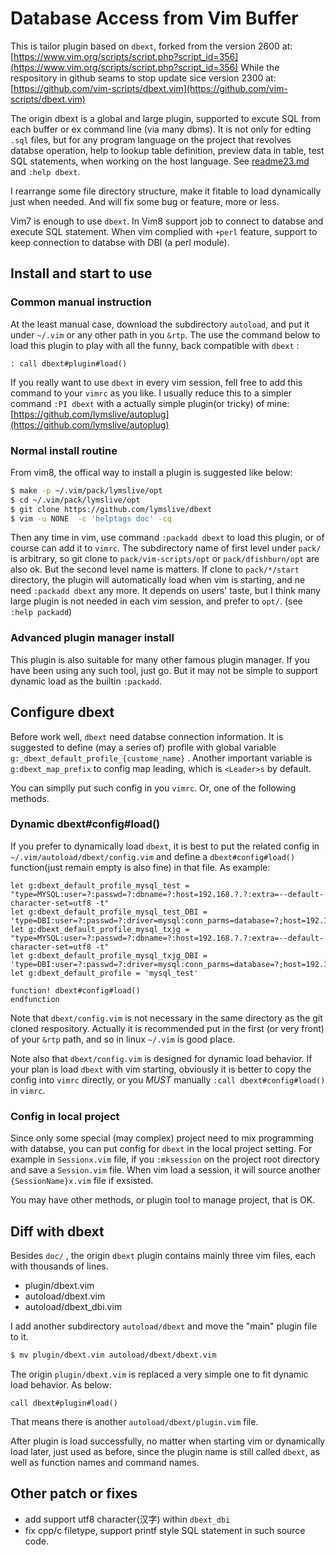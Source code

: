 # Database Access from Vim Buffer

This is tailor plugin based on `dbext`, forked from the version 2600 at:
[https://www.vim.org/scripts/script.php?script_id=356](https://www.vim.org/scripts/script.php?script_id=356)
While the respository in github seams to stop update sice version 2300 at:
[https://github.com/vim-scripts/dbext.vim](https://github.com/vim-scripts/dbext.vim)

The origin dbext is a global and large plugin, supported to excute SQL from
each buffer or ex command line (via many dbms). It is not only for edting
`.sql` files, but for any program language on the project that revolves
databse operation, help to lookup table definition, preview data in table,
test SQL statements, when working on the host language. 
See [readme23.md](reademe23.md) and `:help dbext`.

I rearrange some file directory structure, make it fitable to load dynamically
just when needed. And will fix some bug or feature, more or less.

Vim7 is enough to use `dbext`. In Vim8 support job to connect to databse and
execute SQL statement. When vim complied with `+perl` feature, support to keep
connection to databse with DBI (a perl module).

## Install and start to use

### Common manual instruction
At the least manual case, download the subdirectory `autoload`, and put it
under `~/.vim` or any other path in you `&rtp`. The use the command below to
load this plugin to play with all the funny, back compatible with `dbext` :

```vim
: call dbext#plugin#load()
```

If you really want to use `dbext` in every vim session, fell free to add this
command to your `vimrc` as you like. I usually reduce this to a simpler
command `:PI dbext` with a actually simple plugin(or tricky) of mine: 
[https://github.com/lymslive/autoplug](https://github.com/lymslive/autoplug)

### Normal install routine
From vim8, the offical way to install a plugin is suggested like below:

```bash
$ make -p ~/.vim/pack/lymslive/opt
$ cd ~/.vim/pack/lymslive/opt
$ git clone https://github.com/lymslive/dbext
$ vim -u NONE  -c 'helptags doc' -cq
```

Then any time in vim, use command `:packadd dbext` to load this plugin, or
of course can add it to `vimrc`. The subdirectory name of first level under
`pack/` is arbitrary, so git clone to `pack/vim-scripts/opt` or
`pack/dfishburn/opt` are also ok. But the second level name is matters. If
clone to `pack/*/start` directory, the plugin will automatically load when vim
is starting, and ne need `:packadd dbext` any more. It depends on users'
taste, but I think many large plugin is not needed in each vim session, and
prefer to `opt/`. (see `:help packadd`)

### Advanced plugin manager install
This plugin is also suitable for many other famous plugin manager. If you have
been using any such tool, just go. But it may not be simple to support dynamic
load as the builtin `:packadd`.

## Configure dbext

Before work well, `dbext` need databse connection information. It is suggested
to define (may a series of) profile with global variable
`g:_dbext_default_profile_{custome_name}` . Another important variable is
`g:dbext_map_prefix` to config map leading, which is `<Leader>s` by default.

You can simplly put such config in you `vimrc`. Or, one of the following methods.

### Dynamic dbext#config#load()

If you prefer to dynamically load `dbext`, it is best to put the related
config in `~/.vim/autoload/dbext/config.vim` and define a `dbext#config#load()`
function(just remain empty is also fine) in that file. As example:

```vim
let g:dbext_default_profile_mysql_test = "type=MYSQL:user=?:passwd=?:dbname=?:host=192.168.?.?:extra=--default-character-set=utf8 -t"
let g:dbext_default_profile_mysql_test_DBI = 'type=DBI:user=?:passwd=?:driver=mysql:conn_parms=database=?;host=192.168.?.?'
let g:dbext_default_profile_mysql_txjg = "type=MYSQL:user=?:passwd=?:dbname=?:host=192.168.?.?:extra=--default-character-set=utf8 -t"
let g:dbext_default_profile_mysql_txjg_DBI = 'type=DBI:user=?:passwd=?:driver=mysql:conn_parms=database=?;host=192.168.?.?'
let g:dbext_default_profile = 'mysql_test'

function! dbext#config#load()
endfunction
```

Note that `dbext/config.vim` is not necessary in the same directory as the git
cloned respository. Actually it is recommended put in the first (or very front) 
of your `&rtp` path, and so in linux `~/.vim` is good place.

Note also that `dbext/config.vim` is designed for dynamic load behavior. If
your plan is load `dbext` with vim starting, obviously it is better to copy
the config into `vimrc` directly, or you *MUST* manually `:call
dbext#config#load()` in `vimrc`.

### Config in local project

Since only some special (may complex) project need to mix programming with
databse, you can put config for `dbext` in the local project setting. For
example in `Sessionx.vim` file, if you `:mksession` on the project root
directory and save a `Session.vim` file. When vim load a session, it will
source another `{SessionName}x.vim` file if exsisted.

You may have other methods, or plugin tool to manage project, that is OK.

## Diff with dbext

Besides `doc/` , the origin `dbext` plugin contains mainly three vim files,
each with thousands of lines.

* plugin/dbext.vim
* autoload/dbext.vim
* autoload/dbext_dbi.vim

I add another subdirectory `autoload/dbext` and move the "main" plugin file to it.

```bash
$ mv plugin/dbext.vim autoload/dbext/dbext.vim
```

The origin `plugin/dbext.vim` is replaced a very simple one to fit dynamic
load behavior. As below:

```vim
call dbext#plugin#load()
```

That means there is another `autoload/dbext/plugin.vim` file.

After plugin is load successfully, no matter when starting vim or dynamically
load later, just used as before, since the plugin name is still called
`dbext`, as well as function names and command names.

## Other patch or fixes

* add support utf8 character(汉字) within `dbext_dbi`
* fix cpp/c filetype, support printf style SQL statement in such source code.
